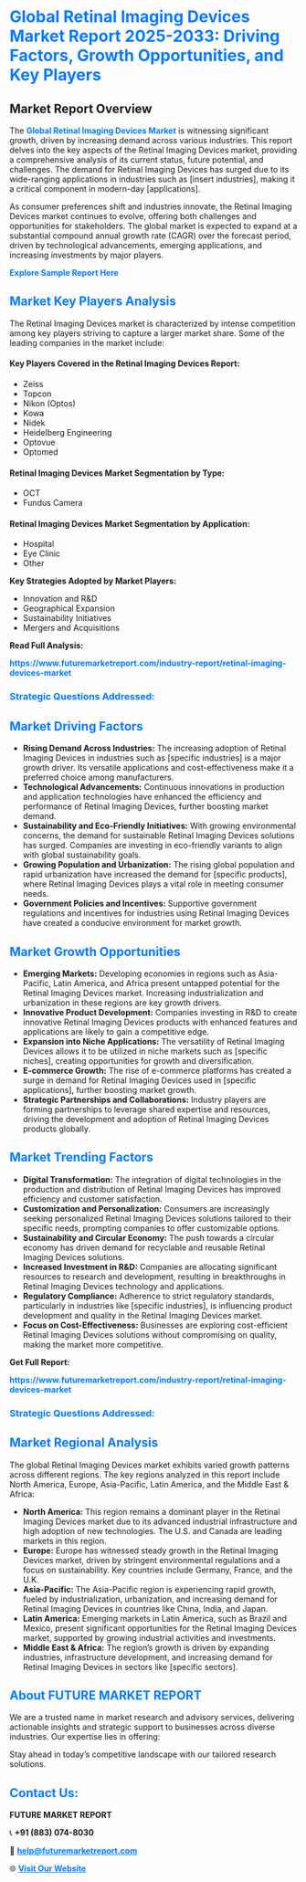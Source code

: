 <h1 style="color: #007BFF;">Global Retinal Imaging Devices Market Report 2025-2033: Driving Factors, Growth Opportunities, and Key Players</h1>

<section id="overview">
<h2>Market Report Overview</h2>
<p>The <a href="https://www.futuremarketreport.com/industry-report/retinal-imaging-devices-market" style="color: #007BFF; text-decoration: none;"><strong>Global Retinal Imaging Devices Market</strong></a> is witnessing significant growth, driven by increasing demand across various industries. This report delves into the key aspects of the Retinal Imaging Devices market, providing a comprehensive analysis of its current status, future potential, and challenges. The demand for Retinal Imaging Devices has surged due to its wide-ranging applications in industries such as [insert industries], making it a critical component in modern-day [applications].</p>
<p>As consumer preferences shift and industries innovate, the Retinal Imaging Devices market continues to evolve, offering both challenges and opportunities for stakeholders. The global market is expected to expand at a substantial compound annual growth rate (CAGR) over the forecast period, driven by technological advancements, emerging applications, and increasing investments by major players.</p>
</section>

<section id="overview">
<p><a href="https://www.futuremarketreport.com/request-sample/reportId=26825" style="color: #007BFF; text-decoration: none;"><strong>Explore Sample Report Here</strong></a></p>
</section>

<section id="key-players">
<h2 style="color: #007BFF;">Market Key Players Analysis</h2>
<p>The Retinal Imaging Devices market is characterized by intense competition among key players striving to capture a larger market share. Some of the leading companies in the market include:</p>
<h4>Key Players Covered in the Retinal Imaging Devices Report:</h4>
<ul><li>Zeiss</li><li>Topcon</li><li>Nikon (Optos)</li><li>Kowa</li><li>Nidek</li><li>Heidelberg Engineering</li><li>Optovue</li><li>Optomed</li></ul>
<h4>Retinal Imaging Devices Market Segmentation by Type:</h4>
<ul><li>OCT</li><li>Fundus Camera</li></ul>

<h4>Retinal Imaging Devices Market Segmentation by Application:</h4>
<ul><li>Hospital</li><li>Eye Clinic</li><li>Other</li></ul>
<p><strong>Key Strategies Adopted by Market Players:</strong></p>
<ul>
<li>Innovation and R&D</li>
<li>Geographical Expansion</li>
<li>Sustainability Initiatives</li>
<li>Mergers and Acquisitions</li>
</ul>
</section>

<section>
<p><strong>Read Full Analysis: </strong></p><a href="https://www.futuremarketreport.com/industry-report/retinal-imaging-devices-market" style="color: #007BFF; text-decoration: none;"><strong>https://www.futuremarketreport.com/industry-report/retinal-imaging-devices-market</strong></a>
<h3 style="color: #007BFF;">Strategic Questions Addressed:</h3>
</section>

<section id="driving-factors">
<h2 style="color: #007BFF;">Market Driving Factors</h2>
<ul>
<li><strong>Rising Demand Across Industries:</strong> The increasing adoption of Retinal Imaging Devices in industries such as [specific industries] is a major growth driver. Its versatile applications and cost-effectiveness make it a preferred choice among manufacturers.</li>
<li><strong>Technological Advancements:</strong> Continuous innovations in production and application technologies have enhanced the efficiency and performance of Retinal Imaging Devices, further boosting market demand.</li>
<li><strong>Sustainability and Eco-Friendly Initiatives:</strong> With growing environmental concerns, the demand for sustainable Retinal Imaging Devices solutions has surged. Companies are investing in eco-friendly variants to align with global sustainability goals.</li>
<li><strong>Growing Population and Urbanization:</strong> The rising global population and rapid urbanization have increased the demand for [specific products], where Retinal Imaging Devices plays a vital role in meeting consumer needs.</li>
<li><strong>Government Policies and Incentives:</strong> Supportive government regulations and incentives for industries using Retinal Imaging Devices have created a conducive environment for market growth.</li>
</ul>
</section>

<section id="growth-opportunities">
<h2 style="color: #007BFF;">Market Growth Opportunities</h2>
<ul>
<li><strong>Emerging Markets:</strong> Developing economies in regions such as Asia-Pacific, Latin America, and Africa present untapped potential for the Retinal Imaging Devices market. Increasing industrialization and urbanization in these regions are key growth drivers.</li>
<li><strong>Innovative Product Development:</strong> Companies investing in R&D to create innovative Retinal Imaging Devices products with enhanced features and applications are likely to gain a competitive edge.</li>
<li><strong>Expansion into Niche Applications:</strong> The versatility of Retinal Imaging Devices allows it to be utilized in niche markets such as [specific niches], creating opportunities for growth and diversification.</li>
<li><strong>E-commerce Growth:</strong> The rise of e-commerce platforms has created a surge in demand for Retinal Imaging Devices used in [specific applications], further boosting market growth.</li>
<li><strong>Strategic Partnerships and Collaborations:</strong> Industry players are forming partnerships to leverage shared expertise and resources, driving the development and adoption of Retinal Imaging Devices products globally.</li>
</ul>
</section>

<section id="trending-factors">
<h2 style="color: #007BFF;">Market Trending Factors</h2>
<ul>
<li><strong>Digital Transformation:</strong> The integration of digital technologies in the production and distribution of Retinal Imaging Devices has improved efficiency and customer satisfaction.</li>
<li><strong>Customization and Personalization:</strong> Consumers are increasingly seeking personalized Retinal Imaging Devices solutions tailored to their specific needs, prompting companies to offer customizable options.</li>
<li><strong>Sustainability and Circular Economy:</strong> The push towards a circular economy has driven demand for recyclable and reusable Retinal Imaging Devices solutions.</li>
<li><strong>Increased Investment in R&D:</strong> Companies are allocating significant resources to research and development, resulting in breakthroughs in Retinal Imaging Devices technology and applications.</li>
<li><strong>Regulatory Compliance:</strong> Adherence to strict regulatory standards, particularly in industries like [specific industries], is influencing product development and quality in the Retinal Imaging Devices market.</li>
<li><strong>Focus on Cost-Effectiveness:</strong> Businesses are exploring cost-efficient Retinal Imaging Devices solutions without compromising on quality, making the market more competitive.</li>
</ul>
</section>

<section>
<p><strong>Get Full Report: </strong></p><a href="https://www.futuremarketreport.com/industry-report/retinal-imaging-devices-market" style="color: #007BFF; text-decoration: none;"><strong>https://www.futuremarketreport.com/industry-report/retinal-imaging-devices-market</strong></a>
<h3 style="color: #007BFF;">Strategic Questions Addressed:</h3>
</section>


<section id="regional-analysis">
<h2 style="color: #007BFF;">Market Regional Analysis</h2>
<p>The global Retinal Imaging Devices market exhibits varied growth patterns across different regions. The key regions analyzed in this report include North America, Europe, Asia-Pacific, Latin America, and the Middle East & Africa:</p>
<ul>
<li><strong>North America:</strong> This region remains a dominant player in the Retinal Imaging Devices market due to its advanced industrial infrastructure and high adoption of new technologies. The U.S. and Canada are leading markets in this region.</li>
<li><strong>Europe:</strong> Europe has witnessed steady growth in the Retinal Imaging Devices market, driven by stringent environmental regulations and a focus on sustainability. Key countries include Germany, France, and the U.K.</li>
<li><strong>Asia-Pacific:</strong> The Asia-Pacific region is experiencing rapid growth, fueled by industrialization, urbanization, and increasing demand for Retinal Imaging Devices in countries like China, India, and Japan.</li>
<li><strong>Latin America:</strong> Emerging markets in Latin America, such as Brazil and Mexico, present significant opportunities for the Retinal Imaging Devices market, supported by growing industrial activities and investments.</li>
<li><strong>Middle East & Africa:</strong> The region’s growth is driven by expanding industries, infrastructure development, and increasing demand for Retinal Imaging Devices in sectors like [specific sectors].</li>
</ul>
</section>

<footer>
<h2 style="color: #007BFF;">About FUTURE MARKET REPORT</h2>
<p>We are a trusted name in market research and advisory services, delivering actionable insights and strategic support to businesses across diverse industries. Our expertise lies in offering:</p>

<p>Stay ahead in today’s competitive landscape with our tailored research solutions.</p>

<h2 style="color: #007BFF;">Contact Us:</h2>
<p><strong>FUTURE MARKET REPORT</strong></p>
<p>📞 <strong>+91 (883) 074-8030</strong></p>
<p>📧 <strong><a href="mailto:help@futuremarketreport.com" style="color: #007BFF;">help@futuremarketreport.com</a></strong></p>
<p>🌐 <strong><a href="https://www.futuremarketreport.com/" style="color: #007BFF;">Visit Our Website</a></strong></p>
</footer>
